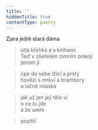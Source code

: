 ```yaml
---
title: ''
hiddenTitle: true
contentType: poetry
---
```


>   

>   

Zjara ještě stará dáma

> útlá křehká a s knihami  
> Teď v zšeřelém zimním pokoji  
> jenom jí

> cpe do sebe lžící a prsty  
> hovězí s mrkví a brambory  
> a lačně mlaská

> jak už jen její tělo ví  
> o co tu jde  
> a že umře

> pozítří
